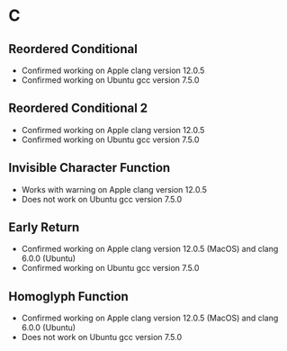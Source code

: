 # C

## Reordered Conditional

- Confirmed working on Apple clang version 12.0.5
- Confirmed working on Ubuntu gcc version 7.5.0

## Reordered Conditional 2

- Confirmed working on Apple clang version 12.0.5
- Confirmed working on Ubuntu gcc version 7.5.0

## Invisible Character Function

- Works with warning on Apple clang version 12.0.5
- Does not work on Ubuntu gcc version 7.5.0

## Early Return

- Confirmed working on Apple clang version 12.0.5 (MacOS) and clang 6.0.0 (Ubuntu)
- Confirmed working on Ubuntu gcc version 7.5.0

## Homoglyph Function

- Confirmed working on Apple clang version 12.0.5 (MacOS) and clang 6.0.0 (Ubuntu)
- Does not work on Ubuntu gcc version 7.5.0
